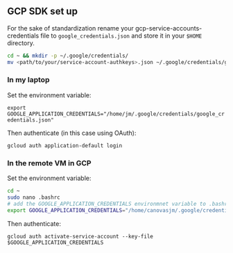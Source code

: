 ## GCP SDK set up  

For the sake of standardization rename your gcp-service-accounts-credentials file to `google_credentials.json` and store it in your `$HOME` directory.  

``` bash
cd ~ && mkdir -p ~/.google/credentials/
mv <path/to/your/service-account-authkeys>.json ~/.google/credentials/google_credentials.json
```

### In my laptop  

Set the environment variable:  

`export GOOGLE_APPLICATION_CREDENTIALS="/home/jm/.google/credentials/google_credentials.json"`

Then authenticate (in this case using OAuth):  

`gcloud auth application-default login`  

### In the remote VM in GCP  

Set the environment variable:    

```bash
cd ~
sudo nano .bashrc
# add the GOOGLE_APPLICATION_CREDENTIALS environmnet variable to .bashrc
export GOOGLE_APPLICATION_CREDENTIALS="/home/canovasjm/.google/credentials/google_credentials.json"
```  

Then authenticate:  

`gcloud auth activate-service-account --key-file $GOOGLE_APPLICATION_CREDENTIALS`  
